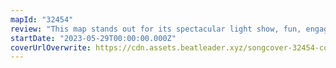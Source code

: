 ```yaml
---
mapId: "32454"
review: "This map stands out for its spectacular light show, fun, engaging patterns, excellent rhythmic choices and great use of arcs, bombs, walls, & well executed resets in the lower diffs!"
startDate: "2023-05-29T00:00:00.000Z"
coverUrlOverwrite: https://cdn.assets.beatleader.xyz/songcover-32454-cover.png
---
```

